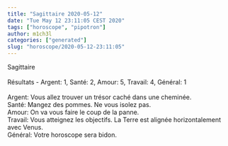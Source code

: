 ```yaml
---
title: "Sagittaire 2020-05-12"
date: "Tue May 12 23:11:05 CEST 2020"
tags: ["horoscope", "pipotron"]
author: m1ch3l
categories: ["generated"]
slug: "horoscope/2020-05-12-23:11:05"
---
```


Sagittaire<br>
<br>
Résultats - Argent: 1, Santé: 2, Amour: 5, Travail: 4, Général: 1<br>
<br>
Argent:  Vous allez trouver un trésor caché dans une cheminée. <br>
Santé:   Mangez des pommes. Ne vous isolez pas.<br>
Amour:   On va vous faire le coup de la panne. <br>
Travail: Vous atteignez les objectifs. La Terre est alignée horizontalement avec Venus.<br>
Général: Votre horoscope sera bidon.<br>
